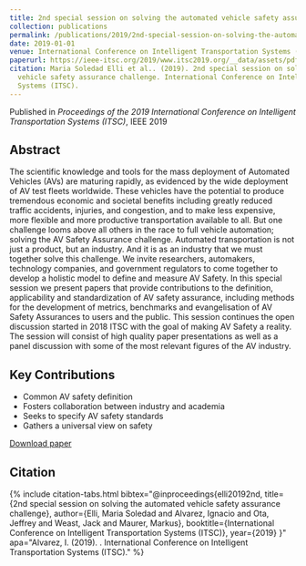 ```yaml
---
title: 2nd special session on solving the automated vehicle safety assurance challenge
collection: publications
permalink: /publications/2019/2nd-special-session-on-solving-the-automated-vehic
date: 2019-01-01
venue: International Conference on Intelligent Transportation Systems (ITSC)
paperurl: https://ieee-itsc.org/2019/www.itsc2019.org/__data/assets/pdf_file/0037/679294/ITSC19_0018_MS.pdf
citation: Maria Soledad Elli et al.. (2019). 2nd special session on solving the automated
  vehicle safety assurance challenge. International Conference on Intelligent Transportation
  Systems (ITSC).
---
```


Published in *Proceedings of the 2019 International Conference on Intelligent Transportation Systems (ITSC)*, IEEE 2019

## Abstract

The scientific knowledge and tools for the mass deployment of Automated Vehicles (AVs) are maturing rapidly, as evidenced by the wide deployment of AV test fleets worldwide. These vehicles have the potential to produce tremendous economic and societal benefits including greatly reduced traffic accidents, injuries, and congestion, and to make less expensive, more flexible and more productive transportation available to all. But one challenge looms above all others in the race to full vehicle automation; solving the AV Safety Assurance challenge. Automated transportation is not just a product, but an industry. And it is as an industry that we must together solve this challenge. We invite researchers, automakers, technology companies, and government regulators to come together to develop a holistic model to define and measure AV Safety. In this special session we present papers that provide contributions to the definition, applicability and standardization of AV safety assurance, including methods for the development of metrics, benchmarks and evangelisation of AV Safety Assurances to users and the public. This session continues the open discussion started in 2018 ITSC with the goal of making AV Safety a reality. The session will consist of high quality paper presentations as well as a panel discussion with some of the most relevant figures of the AV industry.

## Key Contributions

* Common AV safety definition
* Fosters collaboration between industry and academia
* Seeks to specify AV safety standards
* Gathers a universal view on safety

[Download paper](https://ieee-itsc.org/2019/www.itsc2019.org/__data/assets/pdf_file/0037/679294/ITSC19_0018_MS.pdf)

## Citation

{% include citation-tabs.html 
  bibtex="@inproceedings{elli20192nd,
  title={2nd special session on solving the automated vehicle safety assurance challenge},
  author={Elli, Maria Soledad and Alvarez, Ignacio and Ota, Jeffrey and Weast, Jack and Maurer, Markus},
  booktitle={International Conference on Intelligent Transportation Systems (ITSC)},
  year={2019}
}" 
  apa="Alvarez, I. (2019). . International Conference on Intelligent Transportation Systems (ITSC)." %}